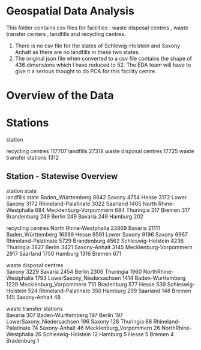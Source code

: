 # Geospatial Data Analysis 

This folder contains csv files for facilities : waste disposal centres , waste transfer centers , landfills and recycling centres. 


1. There is no csv file for the states of Schlewig-Holstein and Saxony Anhalt as there are no landfills in these two states. 
2. The original json file when converted to a csv file contains the shape of 436 dimensions which I have reduced to 52. The EDA team will have to give it a serious thought to do PCA for this facility centre. 


# Overview of the Data 
# Stations 
station

recycling centres          117707
landfills                   27318
waste disposal centres      17725
waste transfer stations      1312

## Station - Statewise Overview 

station                  state                    
landfills                state
                            Baden_Württemberg         8842
                            Saxony                    4754
                            Hesse                     3172
                            Lower Saxony              3172
                            Rhineland-Palatinate      3022
                            Saarland                  1405
                            North Rhine-Westphalia     684
                            Mecklenburg-Vorpommern     684
                            Thuringia                  317
                            Bremen                     317
                            Brandenburg                249
                            Berlin                     249
                            Bavaria                    249
                            Hamburg                    202

recycling centres        North Rhine-Westphalia       22869 
                         Bavaria                      21111
                         Baden_Württemberg            16399
                         Hesse                         9591
                         Lower Saxony                  9196
                         Saxony                        6967
                         Rhineland-Palatinate          5729
                         Brandenburg                   4562
                         Schleswig-Holstein            4236
                         Thuringia                     3827
                         Berlin                        3421
                         Saxony-Anhalt                 3145
                         Mecklenburg-Vorpommern        2917
                         Saarland                      1750
                         Hamburg                       1316
                         Bremen                         671

waste disposal centres   
                        Saxony                       3229
                        Bavaria                      2454
                        Berlin                       2306
                        Thuringia                    1960
                        NorthRhine-Westphalia        1793
                        LowerSaxony_Niedersachsen    1414
                        Baden-Wurttemberg            1229
                        Mecklenburg_Vorpommern        710
                        Bradenburg                    577
                        Hesse                         539
                        Schleswig-Holstein            524
                        Rhineland-Palatinate          350
                        Hamburg                       299
                        Saarland                      148
                        Bremen                        145
                        Saxony-Anhalt                  48

waste transfer stations  
                        Bavaria                      307
                        Baden-Wurttemberg            197
                        Berlin                       197
                        LowerSaxony_Niedersachsen    196
                        Saxony                       128
                        Thuringia                     88
                        Rhineland-Palatinate          74
                        Saxony-Anhalt                 46
                        Mecklenburg_Vorpommern        26
                        NorthRhine-Westphalia         26
                        Schleswig-Holstein            12
                        Hamburg                        5
                        Hesse                          5
                        Bremen                         4
                        Bradenburg                     1

                                                